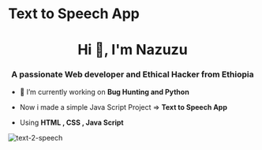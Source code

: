# Text to Speech App

<h1 align="center">Hi 👋, I'm Nazuzu</h1>
<h3 align="center">A passionate Web developer and Ethical Hacker from Ethiopia</h3>

- 🔭 I’m currently working on **Bug Hunting and Python**

- Now i made a simple Java Script Project => **Text to Speech App**

- Using **HTML , CSS , Java Script**


![text-2-speech](https://user-images.githubusercontent.com/108541991/177796441-62ceb2c9-c504-4120-9493-6c79834849eb.png)





